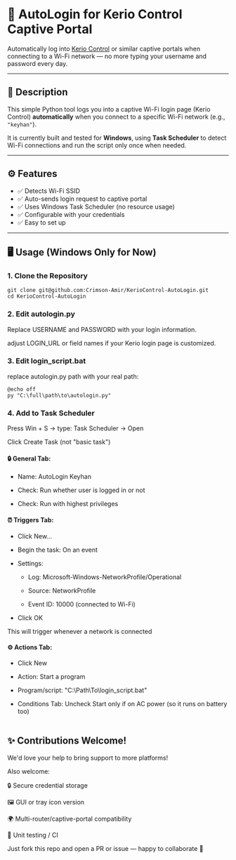 # 🔐 AutoLogin for Kerio Control Captive Portal

Automatically log into [Kerio Control](https://www.gfi.com/products-and-solutions/network-security-solutions/kerio-control) or similar captive portals when connecting to a Wi-Fi network — no more typing your username and password every day.

---

## 📌 Description

This simple Python tool logs you into a captive Wi-Fi login page (Kerio Control) **automatically** when you connect to a specific Wi-Fi network (e.g., `"keyhan"`).  

It is currently built and tested for **Windows**, using **Task Scheduler** to detect Wi-Fi connections and run the script only once when needed.

---

## ⚙️ Features

- ✅ Detects Wi-Fi SSID
- ✅ Auto-sends login request to captive portal
- ✅ Uses Windows Task Scheduler (no resource usage)
- ✅ Configurable with your credentials
- ✅ Easy to set up

---

## 🖥️ Usage (Windows Only for Now)

### 1. Clone the Repository

```
git clone git@github.com:Crimson-Amir/KerioControl-AutoLogin.git
cd KerioControl-AutoLogin
```
### 2. Edit autologin.py
Replace USERNAME and PASSWORD with your login information.

adjust LOGIN_URL or field names if your Kerio login page is customized.


### 3. Edit login_script.bat
replace autologin.py path with your real path:

```
@echo off
py "C:\full\path\to\autologin.py"
```

### 4. Add to Task Scheduler

Press Win + S → type: Task Scheduler → Open

Click Create Task (not "basic task")

#### 🔒 General Tab:
- Name: AutoLogin Keyhan

- Check: Run whether user is logged in or not

- Check: Run with highest privileges

#### ⏰ Triggers Tab:
- Click New…

- Begin the task: On an event

- Settings:

  - Log: Microsoft-Windows-NetworkProfile/Operational

  - Source: NetworkProfile

  - Event ID: 10000 (connected to Wi-Fi)

- Click OK

This will trigger whenever a network is connected

#### ⚙️ Actions Tab:
- Click New

- Action: Start a program

- Program/script: "C:\Path\To\login_script.bat"

- Conditions Tab: Uncheck Start only if on AC power (so it runs on battery too)
<br/><br/>
## ✨ Contributions Welcome!
We'd love your help to bring support to more platforms!

Also welcome:

🔒 Secure credential storage

🖼️ GUI or tray icon version

🌍 Multi-router/captive-portal compatibility

🧪 Unit testing / CI

Just fork this repo and open a PR or issue — happy to collaborate 💬

